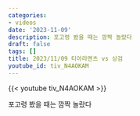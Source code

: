 ```yaml
---
categories:
- videos
date: '2023-11-09'
description: 포고령 봤을 때는 깜짝 놀랐다
draft: false
tags: []
title: 2023/11/09 티아라멘츠 vs 상검
youtube_id: tiv_N4AOKAM
---
```



{{< youtube tiv_N4AOKAM >}}

포고령 봤을 때는 깜짝 놀랐다